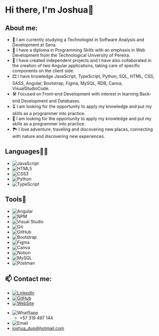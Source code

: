 <h1 align="start">Hi there, I'm Joshua👋</h1>


## About me:

- 🦾 I am currently studying a Technologist in Software Analysis and Development at Sena.
- 🔭 I have a diploma in Programming Skills with an emphasis in Web Development from the Technological University of Pereira.
- 🎈 I have created independent projects and I have also collaborated in the creation of two Angular applications, taking care of specific components on the client side.
- 🎞 I have knowledge JavaScript, TypeScript, Python, SQL, HTML, CSS, SASS, Angular, Bootstrap, Figma, MySQL, RDB, Canva, VisualStudioCode.
- 🛠 Focused on Front-end Development with interest in learning Back-end Development and Databases.
- ⏳ I am looking for the opportunity to apply my knowledge and put my skills as a programmer into practice.
- 🎇 I am looking for the opportunity to apply my knowledge and put my skills as a programmer into practice.
- 🏞 I love adventure, traveling and discovering new places, connecting with nature and discovering new experiences. 


## Languages👨‍💻

- ![JavaScript](https://img.shields.io/badge/JavaScript-323330?style=for-the-badge&logo=javascript&logoColor=F7DF1E)
- ![HTML5](https://img.shields.io/badge/HTML5-E34F26?style=for-the-badge&logo=html5&logoColor=white)
- ![CSS3](https://img.shields.io/badge/CSS3-1572B6?style=for-the-badge&logo=css3&logoColor=white)
- ![Python](https://img.shields.io/badge/Python-FFD43B?style=for-the-badge&logo=python&logoColor=blue)
- ![TypeScript](https://img.shields.io/badge/TypeScript-007ACC?style=for-the-badge&logo=typescript&logoColor=white)


## Tools🔨

- ![Angular](https://img.shields.io/badge/Angular-DD0031?style=for-the-badge&logo=angular&logoColor=white)
- ![NPM](https://img.shields.io/badge/npm-CB3837?style=for-the-badge&logo=npm&logoColor=white)
- ![Visual Studio](https://img.shields.io/badge/VSCode-0078D4?style=for-the-badge&logo=visual%20studio%20code&logoColor=white)
- ![Git](	https://img.shields.io/badge/GIT-E44C30?style=for-the-badge&logo=git&logoColor=white)
- ![GitHub](https://img.shields.io/badge/GitHub-100000?style=for-the-badge&logo=github&logoColor=white)
- ![Bootstrap](https://img.shields.io/badge/-Bootstrap-purple?style=flat&logo=bootstrap)
- ![Figma](https://img.shields.io/badge/Figma-F24E1E?style=for-the-badge&logo=figma&logoColor=white)
- ![Canva](https://img.shields.io/badge/Canva-%2300C4CC.svg?&style=for-the-badge&logo=Canva&logoColor=white)
- ![Notion](https://img.shields.io/badge/Notion-000000?style=for-the-badge&logo=notion&logoColor=white)
- ![MySQL](https://img.shields.io/badge/MySQL-005C84?style=for-the-badge&logo=mysql&logoColor=white)
- ![Postman](https://img.shields.io/badge/Postman-FF6C37?style=for-the-badge&logo=Postman&logoColor=white)


## 📫 Contact me: 
- [![LinkedIn](https://img.shields.io/badge/LinkedIn-0077B5?style=for-the-badge&logo=linkedin&logoColor=white)](https://www.linkedin.com/in/dev-joshua/)
- [![GitHub](https://img.shields.io/badge/GitHub-100000?style=for-the-badge&logo=github&logoColor=white)](https://github.com/Dev-Joshua)
- [![WebSite](https://img.shields.io/badge/website-000000?style=for-the-badge&logo=About.me&logoColor=white)](https://dev-joshua.github.io/Portafolio/)
+ ![WhatSapp](https://img.shields.io/badge/WhatsApp-25D366?style=for-the-badge&logo=whatsapp&logoColor=white)
  + +57 319 497 144
+ ![Email](https://img.shields.io/badge/Microsoft_Outlook-0078D4?style=for-the-badge&logo=microsoft-outlook&logoColor=white)
 + joshua_dup@hotmail.com
